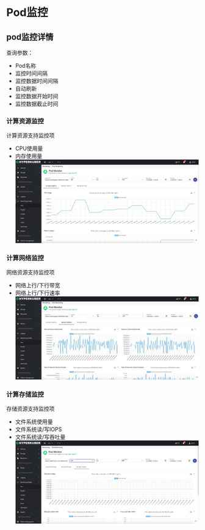 # Pod监控

## pod监控详情
查询参数：
* Pod名称
* 监控时间间隔
* 监控数据时间间隔
* 自动刷新
* 监控数据开始时间
* 监控数据截止时间

### 计算资源监控
计算资源支持监控项
* CPU使用量
* 内存使用量
![Minion](../../../assets/images/monitoring/pod-compute.jpg)
### 计算网络监控
网络资源支持监控项
* 网络上行/下行带宽
* 网络上行/下行速率
![Minion](../../../assets/images/monitoring/pod-network.jpg)
### 计算存储监控
存储资源支持监控项
* 文件系统使用量
* 文件系统读/写IOPS
* 文件系统读/写吞吐量
![Minion](../../../assets/images/monitoring/pod-storage.jpg)